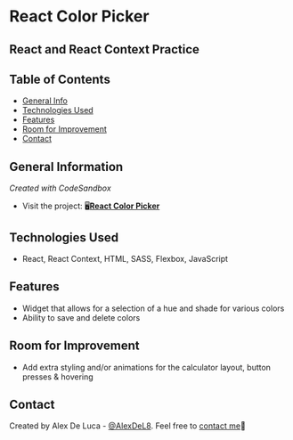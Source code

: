 # React Color Picker
## React and React Context Practice

## Table of Contents
* [General Info](#general-information)
* [Technologies Used](#technologies-used)
* [Features](#features)
* [Room for Improvement](#room-for-imporovement)
* [Contact](#contacts)


## General Information
_Created with CodeSandbox_
- Visit the project: 🖥️[**React Color Picker**](https://codesandbox.io/s/color-picker-ursz0)


## Technologies Used
- React, React Context, HTML, SASS, Flexbox, JavaScript


## Features
- Widget that allows for a selection of a hue and shade for various colors
- Ability to save and delete colors


## Room for Improvement
- Add extra styling and/or animations for the calculator layout, button presses & hovering


## Contact
Created by Alex De Luca - [@AlexDeL8](https://github.com/AlexDeL8). Feel free to [contact me](mailto:alexnaj88@gmail.com)📧
